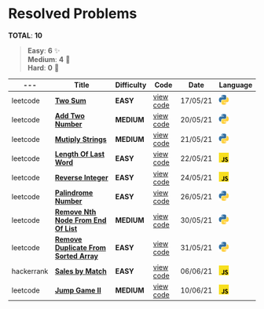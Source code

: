 # Resolved Problems
**TOTAL**: **10**
> **Easy**: **6** :sparkles:\
> **Medium**: **4** :metal:\
> **Hard**: **0** :tada:


--- | Title | Difficulty | Code | Date | Language
--- | --- | --- | --- | --- | --- |
leetcode | [**Two Sum**](https://leetcode.com/problems/two-sum) | **EASY** | [view code](problems/two_sum.py) | 17/05/21 | <img src="icons/python.png" alt="drawing" width="20"/> 
leetcode | [**Add Two Number**](https://leetcode.com/problems/add-two-numbers) | **MEDIUM** | [view code](problems/add_two_numbers.py) | 20/05/21 | <img src="icons/python.png" alt="drawing" width="20"/>
leetcode | [**Mutiply Strings**](https://leetcode.com/problems/multiply-strings) | **MEDIUM** | [view code](problems/multiply_strings.py) | 21/05/21 | <img src="icons/python.png" alt="drawing" width="20"/> 
leetcode | [**Length Of Last Word**](https://leetcode.com/problems/length-of-last-word) | **EASY** | [view code](problems/length_of_last_word.js) | 22/05/21 | <img src="icons/javascript.png" alt="drawing" width="20"/> 
leetcode | [**Reverse Integer**](https://leetcode.com/problems/reverse-integer) | **EASY** | [view code](problems/reverse_integer.js) | 24/05/21 | <img src="icons/javascript.png" alt="drawing" width="20"/> 
leetcode | [**Palindrome Number**](https://leetcode.com/problems/palindrome-number) | **EASY** | [view code](problems/palindrome_number.py) | 26/05/21 | <img src="icons/python.png" alt="drawing" width="20"/> 
leetcode | [**Remove Nth Node From End Of List**](https://leetcode.com/problems/remove-nth-node-from-end-of-list) | **MEDIUM** | [view code](problems/remove_nth_node_end.py) | 30/05/21 | <img src="icons/python.png" alt="drawing" width="20"/> 
leetcode | [**Remove Duplicate From Sorted Array**](https://leetcode.com/problems/remove-duplicates-from-sorted-array) | **EASY** | [view code](problems/remove_duplicate_from_sorted_array.py) | 31/05/21 | <img src="icons/python.png" alt="drawing" width="20"/>
hackerrank | [**Sales by Match**](https://www.hackerrank.com/challenges/sock-merchant/problem?h_l=interview&playlist_slugs%5B%5D=interview-preparation-kit&playlist_slugs%5B%5D=warmup) | **EASY** | [view code](problems/sale_by_match.js) | 06/06/21 | <img src="icons/javascript.png" alt="drawing" width="20"/> 
leetcode | [**Jump Game II**](https://leetcode.com/problems/jump-game-ii) | **MEDIUM** | [view code](problems/jump_game_II.js) | 10/06/21 | <img src="icons/javascript.png" alt="drawing" width="20"/>